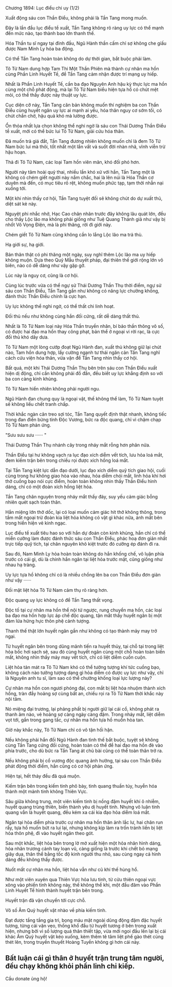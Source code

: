 




Chương 1894: Lục điểu chi uy (1/2)


Xuất động sáu con Thần Điểu, không phải là Tần Tang mong muốn.

Đây là lần đầu lục điểu tề xuất, Tần Tang không rõ ràng uy lực có thể mạnh đến mức nào, tạo thành bao lớn thanh thế.

Hóa Thần tu sĩ ngay tại đỉnh đầu, Ngũ Hành thần cấm chỉ sợ không che giấu được Nam Minh Ly hỏa ba động.

Có thể Tần Tang hoàn toàn không do dự thời gian, bắt buộc phải làm.

Tô Tử Nam dung hợp Tam Thi Một Thần Phiên mà thành cự nhân ma hồn cùng Phần Linh Huyết Tế, để Tần Tang cảm nhận được trí mạng uy hiếp.

Nhất là Phần Linh Huyết Tế, cần ba đạo Nguyên Anh hậu kỳ thực lực ma hồn cùng một chỗ phát động, mà lại Tô Tử Nam biểu hiện tựa hồ có chút mệt mỏi, có thể thấy được này thuật uy lực.

Cục diện cỡ này, Tần Tang căn bản không muốn thí nghiệm ba con Thần Điểu cùng huyết ngân uy lực ai mạnh ai yếu, hóa thân nguy cơ sớm tối, có chút chần chờ, hậu quả khó mà lường được.

Ổn thỏa nhất lựa chọn không thể nghi ngờ là sáu con Thái Dương Thần Điểu tề xuất, mới có thể bức lui Tô Tử Nam, giải cứu hóa thân.

Đã muốn trả giá đắt, Tần Tang đương nhiên không muốn chỉ là đem Tô Tử Nam bức lui mà thôi, tốt nhất một lần vất vả suốt đời nhàn nhã, vĩnh viễn trừ hậu hoạn.

Thả đi Tô Tử Nam, các loại Tam hồn viên mãn, khó đối phó hơn.

Người này tâm hoài quỷ thai, nhiều lần khó xử với hắn, Tần Tang một là không có chém giết người này nắm chắc, hai là lên núi là Hóa Thần cơ duyên mà đến, có mục tiêu rõ rệt, không muốn phức tạp, tạm thời nhẫn nại xuống tới.

Một khi nhìn thấy cơ hội, Tần Tang tuyệt đối sẽ không chút do dự xuất thủ, diệt sát kẻ này.

Nguyệt phi nhắc nhở, Hạc Cao chân nhân trước đây không lâu quát lớn, đều cho thấy Lộc lão ma không phải giống như Tuệ Quang Thánh giả như vậy bị nhốt Vô Vọng Điện, mà là phi thăng, rời đi giới này.

Chém giết Tô Tử Nam cũng không cần lo lắng Lộc lão ma trả thù.

Hạ giới sự, hạ giới.

Bản thân thật có phi thăng một ngày, suy nghĩ thêm Lộc lão ma uy hiếp không muộn. Dựa theo Quỷ Mẫu thuyết pháp, đại thiên thế giới rộng lớn vô biên, nào có dễ dàng như vậy gặp gỡ.

Lúc này là nguy cơ, cũng là cơ hội.

Cùng lúc trước vừa có thể ngự sử Thái Dương Thần Thụ thời điểm, ngự sử sáu con Thần Điểu, Tần Tang gần như không có năng lực chưởng khống, đánh thức Thần Điểu chính là cực hạn.

Uy lực không thể nghi ngờ, có thể thất chi linh hoạt.

Đối thủ nếu như không cùng hắn đối cứng, rất dễ dàng thất thủ.

Nhất là Tô Tử Nam loại này Hóa Thần truyền nhân, bí bảo thần thông vô số, có được hai đạo ma hồn thay công phạt, bản thể ở ngoại vi rời rạc, là cực đối thủ khó dây dưa.

Tô Tử Nam một lòng cướp đoạt Ngũ Hành đan, xuất thủ không giữ lại chút nào, Tam hồn dung hợp, lấy cường ngạnh tư thái ngăn cản Tần Tang nghĩ cách cứu viện hóa thân, vừa vặn để Tần Tang nhìn thấy cơ hội.

Bất quá, một khi Thái Dương Thần Thụ bên trên sáu con Thần Điểu xuất hiện dị động, chỉ cần không phải đồ đần, đều biết uy lực khẳng định so với ba con càng kinh khủng.

Tô Tử Nam hiển nhiên không phải người ngu.

Ngũ Hành đan chung quy là ngoại vật, thế không thể làm, Tô Tử Nam tuyệt sẽ không liều chết tranh chấp.

Thời khắc ngàn cân treo sợi tóc, Tần Tang quyết định thật nhanh, không tiếc trong đan điền bừng tỉnh Độc Vương, bức ra độc quang, chỉ vì chậm chạp Tô Tử Nam phản ứng.

"Sưu sưu sưu ······ "

Thái Dương Thần Thụ nhánh cây trong nháy mắt rỗng hơn phân nửa.

Thần Điểu tại hư không vạch ra lục đạo xích diễm vết tích, lưu hỏa loá mắt, đem kiếm trận bên trong chiếu rọi được xích hồng loá mắt.

Tại Tần Tang kiệt lực dẫn đạo dưới, lục đạo xích diễm quỹ tích giao hội, cuối cùng trong hư không giao hòa vào nhau, hỏa diễm chói mắt, linh hỏa khí hơi thở cuồng bạo nói cực điểm, hoàn toàn không nhìn thấy Thần Điểu hình dáng, chỉ có một đoàn xích hồng liệt hỏa.

Tần Tang chân nguyên trong nháy mắt thấy đáy, suy yếu cảm giác bỗng nhiên quét sạch toàn thân.

Hắn miệng lớn thở dốc, lại có loại muốn cảm giác hít thở không thông, trong tầm mắt ngoại trừ đoàn kia liệt hỏa không có vật gì khác nữa, ánh mắt bên trong hiển hiện vẻ kinh ngạc.

Lục điểu tề xuất tiêu hao so với hắn dự đoán còn kinh khủng, hắn chỉ có thể miễn cưỡng làm được đánh thức sáu con Thần Điểu, phác hoạ đơn giản nhất trực tiếp quỹ tích, tại chân nguyên khô kiệt trước đó cưỡng ép đánh đi ra.

Sau đó, Nam Minh Ly hỏa hoàn toàn không do hắn khống chế, vô luận phía trước có cái gì, dù là chính hắn ngăn tại liệt hỏa trước mặt, cũng giống như nhau hạ tràng.

Uy lực tựa hồ không chỉ có là nhiều chồng lên ba con Thần Điểu đơn giản như vậy ······

Đối mặt liệt hỏa Tô Tử Nam cảm thụ rõ ràng hơn.

Độc quang uy lực không có để Tần Tang thất vọng.

Độc tố tại cự nhân ma hồn thể nội tứ ngược, rung chuyển ma hồn, các loại ba đạo ma hồn hợp lực áp chế độc quang, tận mắt thấy huyết ngân bị một đám lửa hừng hực thôn phệ cảnh tượng.

Thanh thế thật lớn huyết ngân gần như không có tạo thành mảy may trở ngại.

Từ huyết ngân bên trong dũng mãnh tiến ra huyết thủy, tại chỗ tại trong liệt hỏa bốc hơi sạch sẽ, sau đó cùng huyết ngân cùng một chỗ hoàn toàn biến mất, không nhìn thấy mảy may vết tích, chỉ có liệt diễm cuồn cuộn.

Liệt hỏa tản mát ra Tô Tử Nam khó có thể tưởng tượng khí tức cuồng bạo, không cách nào tưởng tượng dạng gì hỏa diễm có được uy lực như vậy, chỉ là Nguyên anh tu sĩ, làm sao có thể chưởng khống loại lực lượng này?

Cự nhân ma hồn con ngươi phóng đại, con mắt bị liệt hỏa nhuộm thành xích hồng, tràn đầy hoảng sợ cùng bất an, chiếu rọi ra Tô Tử Nam thời khắc này nội tâm.

Nó miệng đại trương, lại phảng phất bị người giữ lại cái cổ, không phát ra thanh âm nào, vẻ hoảng sợ càng ngày càng đậm. Trong nháy mắt, liệt diễm vọt tới, gần trong gang tấc, cự nhân ma hồn tựa hồ muốn hòa tan.

Giờ này khắc này, Tô Tử Nam chỉ có vô tận hối hận.

Nếu không phải hắn đối Ngũ Hành đan tình thế bắt buộc, tuyệt sẽ không cùng Tần Tang cứng đối cứng, hoàn toàn có thể để hai đạo ma hồn đè vào phía trước, cho dù bức ra Tần Tang át chủ bài cũng có thể toàn thân trở ra.

Nếu không phải bị cổ vương độc quang ảnh hưởng, tại sáu con Thần Điểu phát động thời điểm, hắn cũng có cơ hội phản ứng.

Hiện tại, hết thảy đều đã quá muộn.

Kiếm trận bên trong kiếm tinh phô bày, tinh quang thuần túy, huyễn hóa thành một mảnh tinh không Thiên Vực.

Sâu giữa không trung, một viên kiếm tinh bị nồng đậm huyết khí ô nhiễm, huyết quang trùng thiên, biến thành yêu dị huyết tinh. Nhưng vô luận tinh quang vẫn là huyết quang, đều kém xa cái kia đạo hỏa diễm loá mắt.

Ngăn tại hỏa diễm phía trước cự nhân ma hồn thân ảnh lắc lư, hai chân run rẩy, tựa hồ muốn bứt ra lui lại, nhưng không kịp làm ra trốn tránh liền bị liệt hỏa thôn phệ, đi vào huyết ngân theo gót.

Sau một khắc, liệt hỏa bên trong lờ mờ xuất hiện một hỏa nhân hình dáng, hỏa nhân trương cánh tay loạn vũ, càng giống là trước khi chết bỏ mạng giãy dụa, thân thể bằng tốc độ kinh người thu nhỏ, sau cùng ngay cả hình dáng đều không thấy được.

Nuốt mất cự nhân ma hồn, liệt hỏa vẫn như cũ khí thế hùng hổ.

Như một viên xuyên qua Thiên Vực hỏa lưu tinh, từ cửu thiên ngoại vực xông vào phiến tinh không này, thế không thể khi, một đầu đâm vào Phần Linh Huyết Tế hình thành huyết trận bên trong.

Huyết trận đã vận chuyển tới cực chỗ.

Vô số Âm Quỷ huyết vật nhào về phía kiếm tinh.

Đạt được tầng tầng gia trì, bọng máu mặt ngoài dũng động đậm đặc huyết tương, từng cái vặn vẹo, thống khổ đầu từ huyết tương ở bên trong xuất hiện, nhưng bởi vì số lượng quá thân thiết tập, vừa mới ngoi đầu lên lại bị cái khác Âm Quỷ huyết vật kéo xuống, kèm thêm tê tâm liệt phế gào thét cùng thét lên, trong truyền thuyết Hoàng Tuyền không gì hơn cái này.

Bất luận cái gì thân ở huyết trận trung tâm người, đều chạy không khỏi phần linh chi kiếp.
--
Cầu donate ủng hộ!




